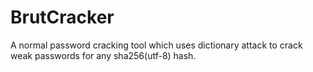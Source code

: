 # BrutCracker
A normal password cracking tool which uses dictionary attack to crack weak passwords for any sha256(utf-8) hash.
